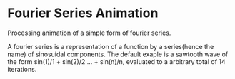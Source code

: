 # Fourier Series Animation
Processing animation of a simple form of fourier series.

A fourier series is a representation of a function by a series(hence the name) of sinosuidal components.
The default exaple is a sawtooth wave of the form sin(1)/1 + sin(2)/2 ... + sin(n)/n, evaluated to a arbitrary total of 14 iterations.

